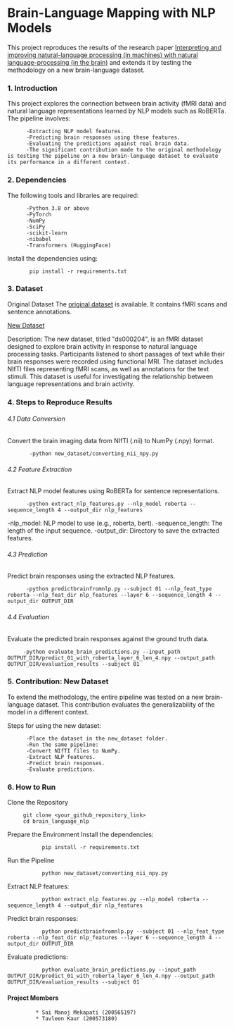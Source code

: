 # Brain-Language Mapping with NLP Models
This project reproduces the results of the research paper [Interpreting and improving natural-language processing (in machines) with natural language-processing (in the brain)](https://arxiv.org/pdf/1905.11833) and extends it by testing the methodology on a new brain-language dataset.

### 1. Introduction
This project explores the connection between brain activity (fMRI data) and natural language representations learned by NLP models such as RoBERTa. The pipeline involves:

          -Extracting NLP model features.
          -Predicting brain responses using these features.
          -Evaluating the predictions against real brain data.
          -The significant contribution made to the original methodology is testing the pipeline on a new brain-language dataset to evaluate its performance in a different context.
### 2. Dependencies
The following tools and libraries are required:

          -Python 3.8 or above
          -PyTorch
          -NumPy
          -SciPy
          -scikit-learn
          -nibabel
          -Transformers (HuggingFace)
   Install the dependencies using:
   
           pip install -r requirements.txt

### 3. Dataset
Original Dataset
The [original dataset](https://drive.google.com/drive/folders/1Q6zVCAJtKuLOh-zWpkS3lH8LBvHcEOE8) is available. It contains fMRI scans and sentence annotations.

[New Dataset](https://openneuro.org/datasets/ds000204/versions/00002)

Description: The new dataset, titled "ds000204", is an fMRI dataset designed to explore brain activity in response to natural language processing tasks. Participants listened to short passages of text while their brain responses were recorded using functional MRI. The dataset includes NIfTI files representing fMRI scans, as well as annotations for the text stimuli. This dataset is useful for investigating the relationship between language representations and brain activity.

### 4. Steps to Reproduce Results
###### 4.1 Data Conversion
Convert the brain imaging data from NIfTI (.nii) to NumPy (.npy) format.

           -python new_dataset/converting_nii_npy.py
   
###### 4.2 Feature Extraction
Extract NLP model features using RoBERTa for sentence representations.

          -python extract_nlp_features.py --nlp_model roberta --sequence_length 4 --output_dir nlp_features
          
-nlp_model: NLP model to use (e.g., roberta, bert).
-sequence_length: The length of the input sequence.
-output_dir: Directory to save the extracted features.

###### 4.3 Prediction
Predict brain responses using the extracted NLP features.

          -python predictbrainfromnlp.py --subject 01 --nlp_feat_type roberta --nlp_feat_dir nlp_features --layer 6 --sequence_length 4 --output_dir OUTPUT_DIR

###### 4.4 Evaluation
Evaluate the predicted brain responses against the ground truth data.

         -python evaluate_brain_predictions.py --input_path OUTPUT_DIR/predict_01_with_roberta_layer_6_len_4.npy --output_path OUTPUT_DIR/evaluation_results --subject 01


### 5. Contribution: New Dataset
To extend the methodology, the entire pipeline was tested on a new brain-language dataset. This contribution evaluates the generalizability of the model in a different context.

Steps for using the new dataset:

          -Place the dataset in the new_dataset folder.
          -Run the same pipeline:
          -Convert NIfTI files to NumPy.
          -Extract NLP features.
          -Predict brain responses.
          -Evaluate predictions.

### 6. How to Run
   
Clone the Repository

         git clone <your_github_repository_link>
         cd brain_language_nlp
         
Prepare the Environment
Install the dependencies:

               pip install -r requirements.txt
Run the Pipeline

               python new_dataset/converting_nii_npy.py
Extract NLP features:

               python extract_nlp_features.py --nlp_model roberta --sequence_length 4 --output_dir nlp_features
Predict brain responses:

               python predictbrainfromnlp.py --subject 01 --nlp_feat_type roberta --nlp_feat_dir nlp_features --layer 6 --sequence_length 4 --output_dir OUTPUT_DIR
Evaluate predictions:

               python evaluate_brain_predictions.py --input_path OUTPUT_DIR/predict_01_with_roberta_layer_6_len_4.npy --output_path OUTPUT_DIR/evaluation_results --subject 01


#### Project Members
             * Sai Manoj Mekapati (200565197)
             * Tavleen Kaur (200573180)


